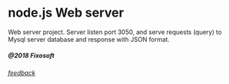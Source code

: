 # node.js Web server
Web server project. 
Server listen port 3050, and
serve requests (query) to Mysql server database 
and response with JSON format.


##### @2018 Fixosoft 
###### [feedback](mailto:serg.home153@gmail.com)


